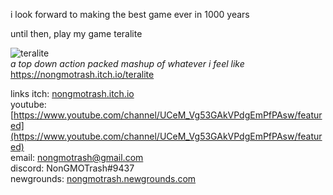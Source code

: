 i look forward to making the best game ever in 1000 years

until then, play my game teralite

![teralite](https://imgur.com/9ACNgrH.png)    
*a top down action packed mashup of whatever i feel like*    
https://nongmotrash.itch.io/teralite

links
itch: [nongmotrash.itch.io](https://nongmotrash.itch.io/ "click me pls")    
youtube: [https://www.youtube.com/channel/UCeM_Vg53GAkVPdgEmPfPAsw/featured](https://www.youtube.com/channel/UCeM_Vg53GAkVPdgEmPfPAsw/featured)     
email: nongmotrash@gmail.com    
discord: NonGMOTrash#9437   
newgrounds: [nongmotrash.newgrounds.com](https://nongmotrash.newgrounds.com/ "click me pls")


